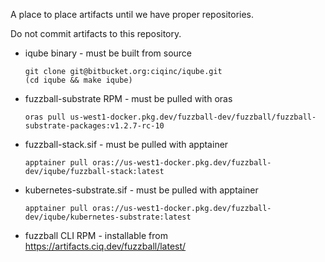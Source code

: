 A place to place artifacts until we have proper repositories.

Do not commit artifacts to this repository.

- iqube binary - must be built from source

      git clone git@bitbucket.org:ciqinc/iqube.git
      (cd iqube && make iqube)

- fuzzball-substrate RPM - must be pulled with oras

      oras pull us-west1-docker.pkg.dev/fuzzball-dev/fuzzball/fuzzball-substrate-packages:v1.2.7-rc-10

- fuzzball-stack.sif - must be pulled with apptainer

      apptainer pull oras://us-west1-docker.pkg.dev/fuzzball-dev/iqube/fuzzball-stack:latest

- kubernetes-substrate.sif - must be pulled with apptainer

      apptainer pull oras://us-west1-docker.pkg.dev/fuzzball-dev/iqube/kubernetes-substrate:latest

- fuzzball CLI RPM - installable from https://artifacts.ciq.dev/fuzzball/latest/
